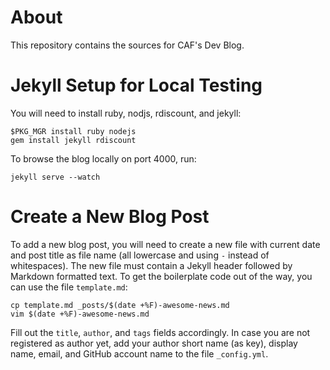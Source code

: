 About
=====

This repository contains the sources for CAF's Dev Blog.


Jekyll Setup for Local Testing
==============================

You will need to install ruby, nodjs, rdiscount, and jekyll:

```
$PKG_MGR install ruby nodejs
gem install jekyll rdiscount
```

To browse the blog locally on port 4000, run:

```
jekyll serve --watch
```


Create a New Blog Post
======================

To add a new blog post, you will need to create a new file with current date
and post title as file name (all lowercase and using `-` instead of
whitespaces). The new file must contain a Jekyll header followed by Markdown
formatted text.  To get the boilerplate code out of the way, you can use the
file `template.md`:

```
cp template.md _posts/$(date +%F)-awesome-news.md
vim $(date +%F)-awesome-news.md
```

Fill out the `title`, `author`, and `tags` fields accordingly. In case you are
not registered as author yet, add your author short name (as key), display
name, email, and GitHub account name to the file `_config.yml`.
